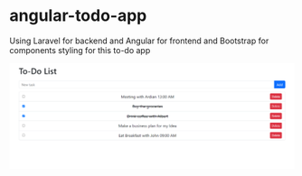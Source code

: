 # angular-todo-app
Using Laravel for backend and Angular for frontend and Bootstrap for components styling for this to-do app

![Example Screenshot](todo-app-angular.png)
